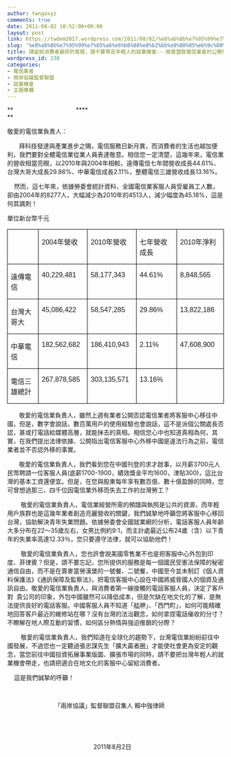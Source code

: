 ```yaml
---
author: twngoxyz
comments: true
date: 2011-08-02 10:52:00+00:00
layout: post
link: https://twdem2017.wordpress.com/2011/08/02/%e8%ab%8b%e7%95%99%e7%b5%a6%e6%b6%88%e8%b2%bb%e8%80%85%e6%9c%80%e5%a5%bd%e7%9a%84%e5%ae%a2%e6%9c%8d%ef%bc%8c%e8%ab%8b%e4%b8%8d%e8%a6%81%e5%b8%b6%e8%b5%b0%e5%b9%b4%e8%bc%95%e4%ba%ba%e7%9a%84%e5%b0%b1/
slug: '%e8%ab%8b%e7%95%99%e7%b5%a6%e6%b6%88%e8%b2%bb%e8%80%85%e6%9c%80%e5%a5%bd%e7%9a%84%e5%ae%a2%e6%9c%8d%ef%bc%8c%e8%ab%8b%e4%b8%8d%e8%a6%81%e5%b8%b6%e8%b5%b0%e5%b9%b4%e8%bc%95%e4%ba%ba%e7%9a%84%e5%b0%b1'
title: 請留給消費者最好的客服，請不要帶走年輕人的就業機會---兩督盟致電信業者的公開信
wordpress_id: 238
categories:
- 電信業者
- 兩岸協議監督聯盟
- 就業機會
- 主題專欄
---
```


**                                     ****  
**

敬愛的電信業負責人：

  


       拜科技發達與產業進步之賜，電信服務日新月異，而消費者的生活也越加便利，我們要對全體電信業從業人員表達敬意。相信您一定清楚，這幾年來，電信業的營收相當亮眼，以2010年與2004年相較，遠傳電信七年間營收成長44.61%、台灣大哥大成長29.86%、中華電信成長2.11%，整體電信三雄營收成長13.16%。

  


    然而，這七年來，依據勞委會統計資料，全國電信業客服人員受雇員工人數，卻由2004年的8277人，大幅減少為2010年的4513人，減少幅度為45.18%，這是何其諷刺！                                           

  


單位新台幣千元

<table cellpadding="0" cellspacing="0" style="border-bottom:medium none;border-collapse:collapse;border-left:medium none;border-right:medium none;border-top:medium none;" border="1" ><tbody ><tr >
<td width="111" style="background-color:transparent;border-bottom:windowtext 1pt solid;border-left:windowtext 1pt solid;border-right:windowtext 1pt solid;border-top:windowtext 1pt solid;font-family:arial, sans-serif;margin:0;width:83.6pt;padding:0 5.4pt;" valign="top" >

  


</td>
<td width="111" style="background-color:transparent;border-bottom:windowtext 1pt solid;border-left-color:rgb(240,240,240);border-right:windowtext 1pt solid;border-top:windowtext 1pt solid;font-family:arial, sans-serif;margin:0;width:83.6pt;padding:0 5.4pt;" valign="top" >

2004年營收

</td>
<td width="111" style="background-color:transparent;border-bottom:windowtext 1pt solid;border-left-color:rgb(240,240,240);border-right:windowtext 1pt solid;border-top:windowtext 1pt solid;font-family:arial, sans-serif;margin:0;width:83.6pt;padding:0 5.4pt;" valign="top" >

2010年營收

</td>
<td width="112" style="background-color:transparent;border-bottom:windowtext 1pt solid;border-left-color:rgb(240,240,240);border-right:windowtext 1pt solid;border-top:windowtext 1pt solid;font-family:arial, sans-serif;margin:0;width:83.65pt;padding:0 5.4pt;" valign="top" >

七年營收成長

</td>
<td width="112" style="background-color:transparent;border-bottom:windowtext 1pt solid;border-left-color:rgb(240,240,240);border-right:windowtext 1pt solid;border-top:windowtext 1pt solid;font-family:arial, sans-serif;margin:0;width:83.65pt;padding:0 5.4pt;" valign="top" >

2010年淨利

</td></tr><tr >
<td width="111" style="background-color:transparent;border-bottom:windowtext 1pt solid;border-left:windowtext 1pt solid;border-right:windowtext 1pt solid;border-top-color:rgb(240,240,240);font-family:arial, sans-serif;margin:0;width:83.6pt;padding:0 5.4pt;" valign="top" >

遠傳電信

</td>
<td width="111" style="background-color:transparent;border-bottom:windowtext 1pt solid;border-left-color:rgb(240,240,240);border-right:windowtext 1pt solid;border-top-color:rgb(240,240,240);font-family:arial, sans-serif;margin:0;width:83.6pt;padding:0 5.4pt;" valign="top" >

40,229,481

</td>
<td width="111" style="background-color:transparent;border-bottom:windowtext 1pt solid;border-left-color:rgb(240,240,240);border-right:windowtext 1pt solid;border-top-color:rgb(240,240,240);font-family:arial, sans-serif;margin:0;width:83.6pt;padding:0 5.4pt;" valign="top" >

58,177,343

</td>
<td width="112" style="background-color:transparent;border-bottom:windowtext 1pt solid;border-left-color:rgb(240,240,240);border-right:windowtext 1pt solid;border-top-color:rgb(240,240,240);font-family:arial, sans-serif;margin:0;width:83.65pt;padding:0 5.4pt;" valign="top" >

44.61%

</td>
<td width="112" style="background-color:transparent;border-bottom:windowtext 1pt solid;border-left-color:rgb(240,240,240);border-right:windowtext 1pt solid;border-top-color:rgb(240,240,240);font-family:arial, sans-serif;margin:0;width:83.65pt;padding:0 5.4pt;" valign="top" >

8,848,565

</td></tr><tr >
<td width="111" style="background-color:transparent;border-bottom:windowtext 1pt solid;border-left:windowtext 1pt solid;border-right:windowtext 1pt solid;border-top-color:rgb(240,240,240);font-family:arial, sans-serif;margin:0;width:83.6pt;padding:0 5.4pt;" valign="top" >

台灣大哥大

</td>
<td width="111" style="background-color:transparent;border-bottom:windowtext 1pt solid;border-left-color:rgb(240,240,240);border-right:windowtext 1pt solid;border-top-color:rgb(240,240,240);font-family:arial, sans-serif;margin:0;width:83.6pt;padding:0 5.4pt;" valign="top" >

45,086,422

</td>
<td width="111" style="background-color:transparent;border-bottom:windowtext 1pt solid;border-left-color:rgb(240,240,240);border-right:windowtext 1pt solid;border-top-color:rgb(240,240,240);font-family:arial, sans-serif;margin:0;width:83.6pt;padding:0 5.4pt;" valign="top" >

58,547,285

</td>
<td width="112" style="background-color:transparent;border-bottom:windowtext 1pt solid;border-left-color:rgb(240,240,240);border-right:windowtext 1pt solid;border-top-color:rgb(240,240,240);font-family:arial, sans-serif;margin:0;width:83.65pt;padding:0 5.4pt;" valign="top" >

29.86%

</td>
<td width="112" style="background-color:transparent;border-bottom:windowtext 1pt solid;border-left-color:rgb(240,240,240);border-right:windowtext 1pt solid;border-top-color:rgb(240,240,240);font-family:arial, sans-serif;margin:0;width:83.65pt;padding:0 5.4pt;" valign="top" >

13,822,186

</td></tr><tr >
<td width="111" style="background-color:transparent;border-bottom:windowtext 1pt solid;border-left:windowtext 1pt solid;border-right:windowtext 1pt solid;border-top-color:rgb(240,240,240);font-family:arial, sans-serif;margin:0;width:83.6pt;padding:0 5.4pt;" valign="top" >

中華電信

</td>
<td width="111" style="background-color:transparent;border-bottom:windowtext 1pt solid;border-left-color:rgb(240,240,240);border-right:windowtext 1pt solid;border-top-color:rgb(240,240,240);font-family:arial, sans-serif;margin:0;width:83.6pt;padding:0 5.4pt;" valign="top" >

182,562,682

</td>
<td width="111" style="background-color:transparent;border-bottom:windowtext 1pt solid;border-left-color:rgb(240,240,240);border-right:windowtext 1pt solid;border-top-color:rgb(240,240,240);font-family:arial, sans-serif;margin:0;width:83.6pt;padding:0 5.4pt;" valign="top" >

186,410,943

</td>
<td width="112" style="background-color:transparent;border-bottom:windowtext 1pt solid;border-left-color:rgb(240,240,240);border-right:windowtext 1pt solid;border-top-color:rgb(240,240,240);font-family:arial, sans-serif;margin:0;width:83.65pt;padding:0 5.4pt;" valign="top" >

2.11%

</td>
<td width="112" style="background-color:transparent;border-bottom:windowtext 1pt solid;border-left-color:rgb(240,240,240);border-right:windowtext 1pt solid;border-top-color:rgb(240,240,240);font-family:arial, sans-serif;margin:0;width:83.65pt;padding:0 5.4pt;" valign="top" >

47,608,900

</td></tr><tr >
<td width="111" style="background-color:transparent;border-bottom:windowtext 1pt solid;border-left:windowtext 1pt solid;border-right:windowtext 1pt solid;border-top-color:rgb(240,240,240);font-family:arial, sans-serif;margin:0;width:83.6pt;padding:0 5.4pt;" valign="top" >

電信三雄總計

</td>
<td width="111" style="background-color:transparent;border-bottom:windowtext 1pt solid;border-left-color:rgb(240,240,240);border-right:windowtext 1pt solid;border-top-color:rgb(240,240,240);font-family:arial, sans-serif;margin:0;width:83.6pt;padding:0 5.4pt;" valign="top" >

267,878,585

</td>
<td width="111" style="background-color:transparent;border-bottom:windowtext 1pt solid;border-left-color:rgb(240,240,240);border-right:windowtext 1pt solid;border-top-color:rgb(240,240,240);font-family:arial, sans-serif;margin:0;width:83.6pt;padding:0 5.4pt;" valign="top" >

303,135,571

</td>
<td width="112" style="background-color:transparent;border-bottom:windowtext 1pt solid;border-left-color:rgb(240,240,240);border-right:windowtext 1pt solid;border-top-color:rgb(240,240,240);font-family:arial, sans-serif;margin:0;width:83.65pt;padding:0 5.4pt;" valign="top" >

13.16%

</td>
<td width="112" style="background-color:transparent;border-bottom:windowtext 1pt solid;border-left-color:rgb(240,240,240);border-right:windowtext 1pt solid;border-top-color:rgb(240,240,240);font-family:arial, sans-serif;margin:0;width:83.65pt;padding:0 5.4pt;" valign="top" >

  


</td></tr></tbody></table>

  


       敬愛的電信業負責人，雖然上週有業者公開否認電信業者將客服中心移往中國，但是，數字會說話，數百萬用戶的使用經驗也會說話，這不是派個公關處長否認，甚或打電話給媒體高層，就能抹去的真相。相信您心中也知道真相為何，其實，在我們提出法律依據、公開指出電信客服中心外移中國是違法行為之前，電信業者並不否認外移的事實。

  


       敬愛的電信業負責人，我們看到您在中國刊登的求才啟事，以月薪3700元人民幣聘請一位客服人員(底薪1700-1900，績效獎金平均1600，津貼300)，這比台灣的基本工資還便宜。但是，在您與股東每年享有數百億、數十億盈餘的同時，您可曾想過那三、四千位因電信業外移而失去工作的台灣勞工？

  


        敬愛的電信業負責人，電信業經營所需的頻譜與執照是公共的資源，而年輕用戶族群也是這幾年業者創造亮麗營收的關鍵，我們誠摯地呼籲您將客服中心移回台灣，協助解決青年失業問題。依據勞委會全國就業網的分析，電話客服人員年齡大多分布在22～35歲左右，女男比例約9:1，而主計處最近公布24歲（含）以下青年的失業率高達12.33％，您只要遵守法律，就可以協助他們！

  


        敬愛的電信業負責人，您也許會說美國零售業不也是把客服中心外包到印度、菲律賓？但是，請不要忘記，您所提供的服務是每一個國民受憲法保障的秘密通信自由，而不是在賣麥當勞漢堡的一號餐、二號餐，中國至今並未制訂《個人資料保護法》《通訊保障及監察法》，把電信客服中心設在中國將威脅國人的個資及通訊自由。敬愛的電信業負責人，與消費者第一線接觸的電話客服人員，決定了客戶對  貴公司的印象，外包中國雖然可以降低成本，但是欠缺在地文化的了解，是無法提供良好的電話客服。中國客服人員不知道「艋舺」、「西門町」，如何可能精確地回答客戶最近的維修站在哪？沒有台灣的法治觀念，如何拿捏電話催收的分寸？不瞭解在地人際互動的習慣，如何區分熱情與強迫推銷的分際？

  


        敬愛的電信業負責人，我們知道在全球化的趨勢下，台灣電信業紛紛前往中國發展，不過您也一定聽過張忠謀先生「擴大贏者圈」才能使社會更為安定的觀念，當您前往中國投資拓展事業版圖、擴張市場的同時，請不要把台灣年輕人的就業機會帶走，也請把適合在地文化的客服中心留給消費者。

  


    這是我們誠摯的呼籲！

  


                                 

                            「兩岸協議」監督聯盟召集人 賴中強律師

                            

                                              

                                                   2011年8月2日
